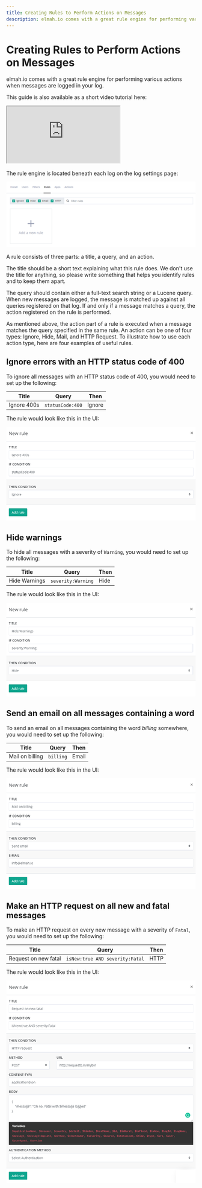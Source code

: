 ```yaml
---
title: Creating Rules to Perform Actions on Messages
description: elmah.io comes with a great rule engine for performing various actions when messages are logged in your log. Learn about how to set them up here.
---
```


# Creating Rules to Perform Actions on Messages

elmah.io comes with a great rule engine for performing various actions when messages are logged in your log.

This guide is also available as a short video tutorial here:

<div class="embed-responsive embed-responsive-16by9">
  <iframe class="embed-responsive-item" src="https://www.youtube.com/embed/TLzQNX4MFkE?rel=0" allowfullscreen></iframe>
</div>

The rule engine is located beneath each log on the log settings page:

![Rules Tab](images/rulestab.png)

A rule consists of three parts: a title, a query, and an action.

The title should be a short text explaining what this rule does. We don't use the title for anything, so please write something that helps you identify rules and to keep them apart.

The query should contain either a full-text search string or a Lucene query. When new messages are logged, the message is matched up against all queries registered on that log. If and only if a message matches a query, the action registered on the rule is performed.

As mentioned above, the action part of a rule is executed when a message matches the query specified in the same rule. An action can be one of four types: Ignore, Hide, Mail, and HTTP Request. To illustrate how to use each action type, here are four examples of useful rules.

## Ignore errors with an HTTP status code of 400

To ignore all messages with an HTTP status code of 400, you would need to set up the following:

| Title | Query | Then |
|---|---|---|
| Ignore 400s | `statusCode:400` | Ignore |

The rule would look like this in the UI:

![Then Ignore](images/thenignore.png)

## Hide warnings

To hide all messages with a severity of `Warning`, you would need to set up the following:

| Title | Query | Then |
|---|---|---|
| Hide Warnings | `severity:Warning` | Hide |

The rule would look like this in the UI:

![Then Ignore](images/thenhide.png)

## Send an email on all messages containing a word

To send an email on all messages containing the word _billing_ somewhere, you would need to set up the following:

| Title | Query | Then |
|---|---|---|
| Mail on billing | `billing` | Email |

The rule would look like this in the UI:

![Then Email](images/thenemail.png)

## Make an HTTP request on all new and fatal messages

To make an HTTP request on every new message with a severity of `Fatal`, you would need to set up the following:

| Title | Query | Then |
|---|---|---|
| Request on new fatal | `isNew:true AND severity:Fatal` | HTTP |

The rule would look like this in the UI:

![Then HTTP](images/thenhttp.png)

